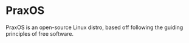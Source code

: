 # PraxOS
PraxOS is an open-source Linux distro, based off following the guiding principles of free software. 
